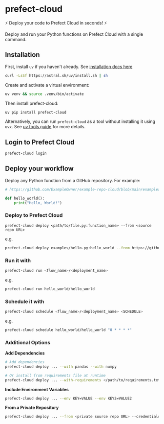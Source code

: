 # prefect-cloud

:zap: Deploy your code to Prefect Cloud in seconds! :zap:

Deploy and run your Python functions on Prefect Cloud with a single command.

## Installation
First, install `uv` if you haven't already. See [installation docs here](https://docs.astral.sh/uv/getting-started/installation/)
```bash
curl -LsSf https://astral.sh/uv/install.sh | sh
```

Create and activate a virtual environment:
```bash
uv venv && source .venv/bin/activate
```

Then install prefect-cloud:
```bash
uv pip install prefect-cloud
```

Alternatively, you can run `prefect-cloud` as a tool without installing it using `uvx`. See [uv tools guide](https://docs.astral.sh/uv/guides/tools/) for more details.

## Login to Prefect Cloud

```bash
prefect-cloud login
```

## Deploy your workflow

Deploy any Python function from a GitHub repository. For example:

```python
# https://github.com/ExampleOwner/example-repo-cloud/blob/main/examples/hello.py

def hello_world():
    print("Hello, World!")
```

### Deploy to Prefect Cloud
```
prefect-cloud deploy <path/to/file.py:function_name> --from <source repo URL>
```
e.g.
```bash
prefect-cloud deploy examples/hello.py:hello_world --from https://github.com/PrefectHQ/prefect-cloud/
```

### Run it with
```bash
prefect-cloud run <flow_name>/<deployment_name>
````
e.g.
```bash
prefect-cloud run hello_world/hello_world
```

### Schedule it with
```bash
prefect-cloud schedule <flow_name>/<deployment_name> <SCHEDULE>
````
e.g.
```bash
prefect-cloud schedule hello_world/hello_world "0 * * * *"
```


### Additional Options

**Add Dependencies**
```bash
# Add dependencies
prefect-cloud deploy ... --with pandas --with numpy

# Or install from requirements file at runtime
prefect-cloud deploy ... --with-requirements </path/to/requirements.txt>
```

**Include Environment Variables**
```bash
prefect-cloud deploy ... --env KEY=VALUE --env KEY2=VALUE2
```

**From a Private Repository**
```bash
prefect-cloud deploy ... --from <private source repo URL> --credentials GITHUB_TOKEN
```

